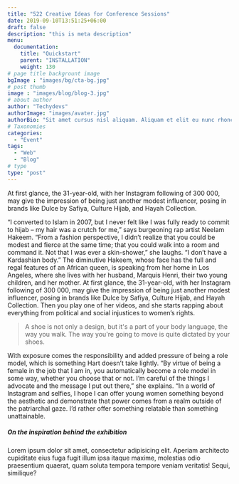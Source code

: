 ```yaml
---
title: "522 Creative Ideas for Conference Sessions"
date: 2019-09-10T13:51:25+06:00
draft: false
description: "this is meta description"
menu:
  documentation:
    title: "Quickstart"
    parent: "INSTALLATION"
    weight: 130
# page title backgrount image
bgImage : "images/bg/cta-bg.jpg"
# post thumb
image : "images/blog/blog-3.jpg"
# about author
author: "Techydevs"
authorImage: "images/avater.jpg"
authorBio: "Sit amet cursus nisl aliquam. Aliquam et elit eu nunc rhoncus viverra quis at felis. Sed do. Lorem ipsum dolor sit amet, consectetur Nulla fringilla."
# Taxonomies
categories: 
  - "Event"
tags:
  - "Web"
  - "Blog"
# type
type: "post"
---
```


At first glance, the 31-year-old, with her Instagram following of 300 000, may give the
impression of being just another modest influencer, posing in brands like Dulce by Safiya, Culture
Hijab, and Hayah Collection.

“I converted to Islam in 2007, but I never felt like I was fully ready to commit to hijab – my hair
was a crutch for me,” says burgeoning rap artist Neelam Hakeem. “From a fashion perspective, I didn’t
realize that you could be modest and fierce at the same time; that you could walk into a room and
command it. Not that I was ever a skin-shower,” she laughs. “I don’t have a Kardashian body.” The
diminutive Hakeem, whose face has the full and regal features of an African queen, is speaking from
her home in Los Angeles, where she lives with her husband, Marquis Henri, their two young children,
and her mother. At first glance, the 31-year-old, with her Instagram following of 300 000, may give
the impression of being just another modest influencer, posing in brands like Dulce by Safiya, Culture
Hijab, and Hayah Collection. Then you play one of her videos, and she starts rapping about everything
from political and social injustices to women’s rights.


> A shoe is not only a design, but it's a part of your body language, the way you walk. The way you're going to move is quite dictated by your shoes.

With exposure comes the responsibility and added pressure of being a role model, which is something
Hart doesn’t take lightly. “By virtue of being a female in the job that I am in, you automatically
become a role model in some way, whether you choose that or not. I’m careful of the things I advocate
and the message I put out there,” she explains. “In a world of Instagram and selfies, I hope I can
offer young women something beyond the aesthetic and demonstrate that power comes from a realm outside
of the patriarchal gaze. I’d rather offer something relatable than something unattainable.

##### On the inspiration behind the exhibition

Lorem ipsum dolor sit amet, consectetur adipisicing elit. Aperiam architecto
cupiditate eius fuga fugit illum ipsa itaque maxime, molestias odio praesentium
quaerat, quam soluta tempora tempore veniam veritatis! Sequi, similique?
